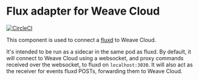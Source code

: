 # Flux adapter for Weave Cloud

[![CircleCI](https://circleci.com/gh/weaveworks/flux-adapter.svg?style=svg)](https://circleci.com/gh/weaveworks/flux-adapter)

This component is used to connect a [fluxd](https://github.com/weaveworks/flux) to Weave Cloud.

It's intended to be run as a sidecar in the same pod as fluxd. By default, it will connect to
Weave Cloud using a websocket, and proxy commands received over the websocket, to fluxd on
`localhost:3030`. It will also act as the receiver for events fluxd POSTs, forwarding them to
Weave Cloud.
